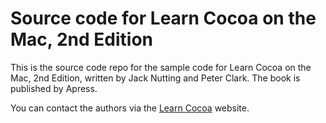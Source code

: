 Source code for Learn Cocoa on the Mac, 2nd Edition
======

This is the source code repo for the sample code for Learn Cocoa on the Mac, 2nd Edition, written by Jack Nutting and Peter Clark. The book is published by Apress.

You can contact the authors via the [Learn Cocoa](http://www.learncocoa.org "learncocoa.org") website.
